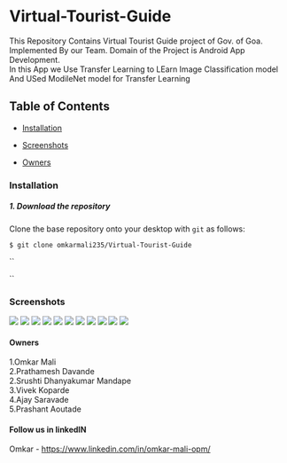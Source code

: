 # Virtual-Tourist-Guide
This Repository Contains Virtual Tourist Guide project of Gov. of Goa. Implemented By our Team. Domain of the Project is Android App Development.<br>In this App we Use Transfer Learning to LEarn Image Classification model<br>
And USed ModileNet model for Transfer Learning<br>
## Table of Contents
* [Installation](#installation)

* [Screenshots](#Screenshots)
* [Owners](#Owners)

### Installation
##### 1. Download the repository

Clone the base repository onto your desktop with `git` as follows:
```console
$ git clone omkarmali235/Virtual-Tourist-Guide
```

``

``


### Screenshots
![](/home.png)
![](/login.png)
![](/info.png)
![](/activities.png)
![](/snap.png)
![](/snapinfo.png)
![](/services.png)
![](/serviceinfo.png)
![](/searchbylabel.png)
![](/rating.png)
![](/profile.png)


#### Owners
 1.Omkar Mali<br>
 2.Prathamesh Davande<br>
 2.Srushti Dhanyakumar Mandape <br>
 3.Vivek Koparde<br>
 4.Ajay Saravade<br>
 5.Prashant Aoutade<br>

#### Follow us in linkedIN
 Omkar - https://www.linkedin.com/in/omkar-mali-opm/


